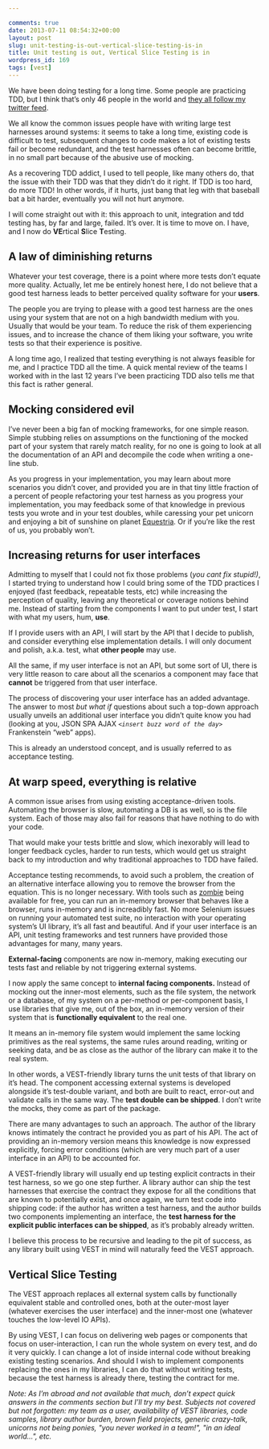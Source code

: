 ```yaml
---

comments: true
date: 2013-07-11 08:54:32+00:00
layout: post
slug: unit-testing-is-out-vertical-slice-testing-is-in
title: Unit testing is out, Vertical Slice Testing is in
wordpress_id: 169
tags: [vest]
---
```


We have been doing testing for a long time. Some people are practicing TDD, but I think that’s only 46 people in the world and [they all follow my twitter feed](http://poll.pollcode.com/pdolm_result?v).

</attention-seeking-headlines>

We all know the common issues people have with writing large test harnesses around systems: it seems to take a long time, existing code is difficult to test, subsequent changes to code makes a lot of existing tests fail or become redundant, and the test harnesses often can become brittle, in no small part because of the abusive use of mocking.

As a recovering TDD addict, I used to tell people, like many others do, that the issue with their TDD was that they didn’t do it right. If TDD is too hard, do more TDD! In other words, if it hurts, just bang that leg with that baseball bat a bit harder, eventually you will not hurt anymore.

I will come straight out with it: this approach to unit, integration and tdd testing has, by far and large, failed. It’s over. It is time to move on. I have, and I now do **VE**rtical **S**lice **T**esting.


## A law of diminishing returns


Whatever your test coverage, there is a point where more tests don’t equate more quality. Actually, let me be entirely honest here, I do not believe that a good test harness leads to better perceived quality software for your **users**.

The people you are trying to please with a good test harness are the ones using your system that are not on a high bandwidth medium with you. Usually that would be your team. To reduce the risk of them experiencing issues, and to increase the chance of them liking your software, you write tests so that their experience is positive.

A long time ago, I realized that testing everything is not always feasible for me, and I practice TDD all the time. A quick mental review of the teams I worked with in the last 12 years I’ve been practicing TDD also tells me that this fact is rather general.


## Mocking considered evil


I’ve never been a big fan of mocking frameworks, for one simple reason. Simple stubbing relies on assumptions on the functioning of the mocked part of your system that rarely match reality, for no one is going to look at all the documentation of an API and decompile the code when writing a one-line stub.

As you progress in your implementation, you may learn about more scenarios you didn’t cover, and provided you are in that tiny little fraction of a percent of people refactoring your test harness as you progress your implementation, you may feedback some of that knowledge in previous tests you wrote and in your test doubles, while caressing your pet unicorn and enjoying a bit of sunshine on planet [Equestria](http://mlp.wikia.com/wiki/Equestria). Or if you’re like the rest of us, you probably won’t.


## Increasing returns for user interfaces


Admitting to myself that I could not fix those problems (_you cant fix stupid!)_, I started trying to understand how I could bring some of the TDD practices I enjoyed (fast feedback, repeatable tests, etc) while increasing the perception of quality, leaving any theoretical or coverage notions behind me. Instead of starting from the components I want to put under test, I start with what my users, hum, **use**.

If I provide users with an API, I will start by the API that I decide to publish, and consider everything else implementation details. I will only document and polish, a.k.a. test, what **other people** may use.

All the same, if my user interface is not an API, but some sort of UI, there is very little reason to care about all the scenarios a component may face that **cannot** be triggered from that user interface.

The process of discovering your user interface has an added advantage. The answer to most _but what if_ questions about such a top-down approach usually unveils an additional user interface you didn’t quite know you had (looking at you, JSON SPA AJAX _`<insert buzz word of the day>`_ Frankenstein “web” apps).

This is already an understood concept, and is usually referred to as acceptance testing.


## At warp speed, everything is relative


A common issue arises from using existing acceptance-driven tools. Automating the browser is slow, automating a DB is as well, so is the file system. Each of those may also fail for reasons that have nothing to do with your code.

That would make your tests brittle and slow, which inexorably will lead to longer feedback cycles, harder to run tests, which would get us straight back to my introduction and why traditional approaches to TDD have failed.

Acceptance testing recommends, to avoid such a problem, the creation of an alternative interface allowing you to remove the browser from the equation. This is no longer necessary. With tools such as [zombie](http://zombie.labnotes.org/) being available for free, you can run an in-memory browser that behaves like a browser, runs in-memory and is increadibly fast. No more Selenium issues on running your automated test suite, no interaction with your operating system’s UI library, it’s all fast and beautiful. And if your user interface is an API, unit testing frameworks and test runners have provided those advantages for many, many years.

**External-facing** components are now in-memory, making executing our tests fast and reliable by not triggering external systems.

I now apply the same concept to **internal facing components.** Instead of mocking out the inner-most elements, such as the file system, the network or a database, of my system on a per-method or per-component basis, I use libraries that give me, out of the box, an in-memory version of their system that is **functionally equivalent** to the real one.

It means an in-memory file system would implement the same locking primitives as the real systems, the same rules around reading, writing or seeking data, and be as close as the author of the library can make it to the real system.

In other words, a VEST-friendly library turns the unit tests of that library on it’s head. The component accessing external systems is developed alongside it’s test-double variant, and both are built to react, error-out and validate calls in the same way. The **test double can be shipped**. I don’t write the mocks, they come as part of the package.

There are many advantages to such an approach. The author of the library knows intimately the contract he provided you as part of his API. The act of providing an in-memory version means this knowledge is now expressed explicitly, forcing error conditions (which are very much part of a user interface in an API) to be accounted for.

A VEST-friendly library will usually end up testing explicit contracts in their test harness, so we go one step further. A library author can ship the test harnesses that exercise the contract they expose for all the conditions that are known to potentially exist, and once again, we turn test code into shipping code: if the author has written a test harness, and the author builds two components implementing an interface, the **test harness for the explicit public interfaces can be shipped**, as it’s probably already written.

I believe this process to be recursive and leading to the pit of success, as any library built using VEST in mind will naturally feed the VEST approach.


## Vertical Slice Testing


The VEST approach replaces all external system calls by functionally equivalent stable and controlled ones, both at the outer-most layer (whatever exercises the user interface) and the inner-most one (whatever touches the low-level IO APIs).

By using VEST, I can focus on delivering web pages or components that focus on user-interaction, I can run the whole system on every test, and do it very quickly. I can change a lot of inside internal code without breaking existing testing scenarios. And should I wish to implement components replacing the ones in my libraries, I can do that without writing tests, because the test harness is already there, testing the contract for me.

_Note: As I’m abroad and not available that much, don’t expect quick answers in the comments section but I’ll try my best. Subjects not covered but not forgotten: my team as a user, availability of VEST libraries, code samples, library author burden, brown field projects, generic crazy-talk, unicorns not being ponies, "you never worked in a team!", "in an ideal world...", etc._
